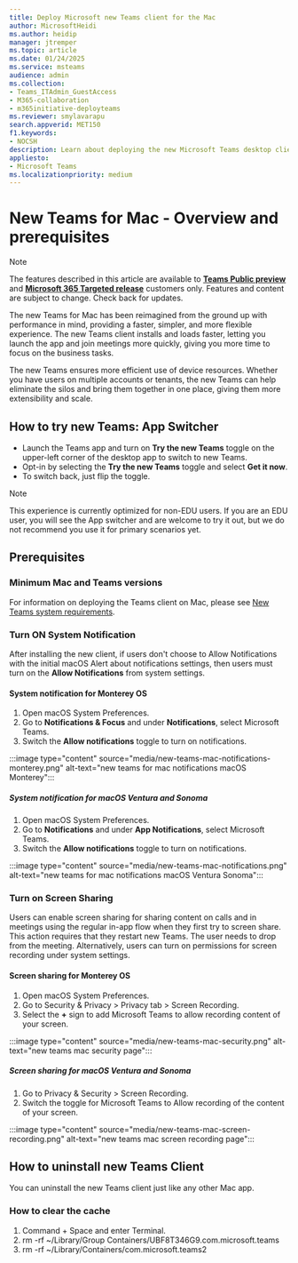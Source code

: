 ```yaml
---
title: Deploy Microsoft new Teams client for the Mac
author: MicrosoftHeidi
ms.author: heidip
manager: jtremper
ms.topic: article
ms.date: 01/24/2025
ms.service: msteams
audience: admin
ms.collection: 
- Teams_ITAdmin_GuestAccess
- M365-collaboration
- m365initiative-deployteams
ms.reviewer: smylavarapu
search.appverid: MET150
f1.keywords:
- NOCSH
description: Learn about deploying the new Microsoft Teams desktop client for the Mac.
appliesto: 
- Microsoft Teams
ms.localizationpriority: medium
---
```

# New Teams for Mac - Overview and prerequisites

>[!Note]
> The features described in this article are available to [**Teams Public preview**](/microsoftteams/public-preview-doc-updates) and [**Microsoft 365 Targeted release**](/microsoft-365/admin/manage/release-options-in-office-365) customers only. Features and content are subject to change. Check back for updates.

The new Teams for Mac has been reimagined from the ground up with performance in mind, providing a faster, simpler, and more flexible experience. The new Teams client installs and loads faster, letting you launch the app and join meetings more quickly, giving you more time to focus on the business tasks.

The new Teams ensures more efficient use of device resources. Whether you have users on multiple accounts or tenants, the new Teams can help eliminate the silos and bring them together in one place, giving them more extensibility and scale.

## How to try new Teams: App Switcher

- Launch the Teams app and turn on **Try the new Teams** toggle on the upper-left corner of the desktop app to switch to new Teams.
- Opt-in by selecting the **Try the new Teams** toggle and select **Get it now**.
- To switch back, just flip the toggle.

>[!Note]
>This experience is currently optimized for non-EDU users. If you are an EDU user, you will see the App switcher and are welcome to try it out, but we do not recommend you use it for primary scenarios yet.

## Prerequisites

### Minimum Mac and Teams versions

For information on deploying the Teams client on Mac, please see [New Teams system requirements](teams-client-system-requirements.md).

### Turn ON System Notification

After installing the new client, if users don't choose to Allow Notifications with the initial macOS Alert about notifications settings, then users must turn on the **Allow Notifications** from system settings.

#### System notification for Monterey OS

1. Open macOS System Preferences.
2. Go to **Notifications & Focus** and under **Notifications**, select Microsoft Teams.
3. Switch the **Allow notifications** toggle to turn on notifications.

:::image type="content" source="media/new-teams-mac-notifications-monterey.png" alt-text="new teams for mac notifications macOS Monterey":::

##### System notification for macOS Ventura and Sonoma

1. Open macOS System Preferences.
2. Go to **Notifications** and under **App Notifications**, select Microsoft Teams.
3. Switch the **Allow notifications** toggle to turn on notifications.

:::image type="content" source="media/new-teams-mac-notifications.png" alt-text="new teams for mac notifications macOS Ventura Sonoma":::

### Turn on Screen Sharing

Users can enable screen sharing for sharing content on calls and in meetings using the regular in-app flow when they first try to screen share. This action requires that they restart new Teams. The user needs to drop from the meeting. Alternatively, users can turn on permissions for screen recording under system settings.

#### Screen sharing for Monterey OS

1. Open macOS System Preferences.
2. Go to Security & Privacy > Privacy tab > Screen Recording.
3. Select the **+** sign to add Microsoft Teams to allow recording content of your screen.

:::image type="content" source="media/new-teams-mac-security.png" alt-text="new teams mac security page":::

##### Screen sharing for macOS Ventura and Sonoma

1. Go to Privacy & Security > Screen Recording.  
2. Switch the toggle for Microsoft Teams to Allow recording of the content of your screen.

:::image type="content" source="media/new-teams-mac-screen-recording.png" alt-text="new teams mac screen recording page":::

## How to uninstall new Teams Client

You can uninstall the new Teams client just like any other Mac app.

### How to clear the cache

1. Command + Space and enter Terminal.
2. rm -rf ~/Library/Group Containers/UBF8T346G9.com.microsoft.teams
3. rm -rf ~/Library/Containers/com.microsoft.teams2
